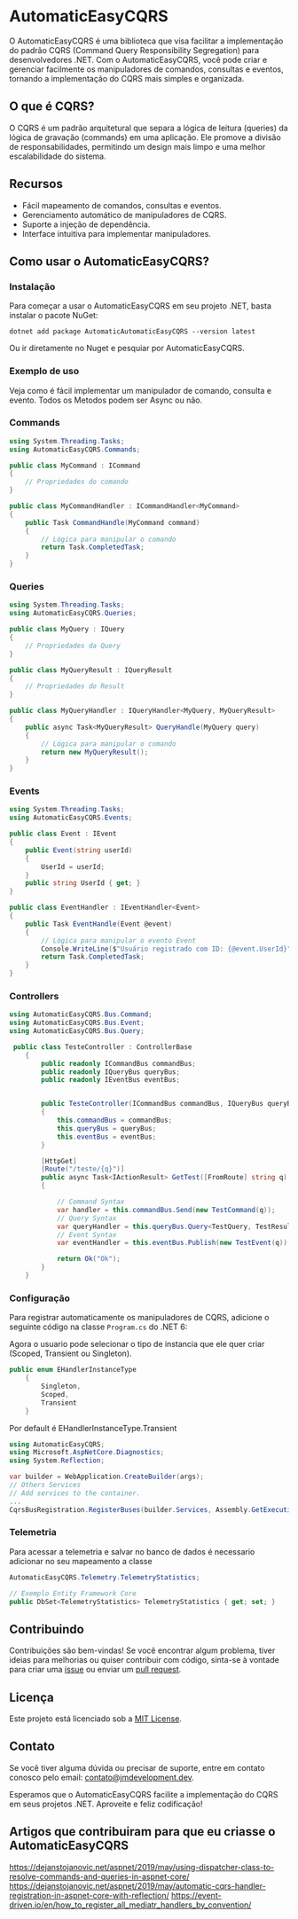 # AutomaticEasyCQRS

O AutomaticEasyCQRS é uma biblioteca que visa facilitar a implementação do padrão CQRS (Command Query Responsibility Segregation) para desenvolvedores .NET. Com o AutomaticEasyCQRS, você pode criar e gerenciar facilmente os manipuladores de comandos, consultas e eventos, tornando a implementação do CQRS mais simples e organizada.

## O que é CQRS?

O CQRS é um padrão arquitetural que separa a lógica de leitura (queries) da lógica de gravação (commands) em uma aplicação. Ele promove a divisão de responsabilidades, permitindo um design mais limpo e uma melhor escalabilidade do sistema.

## Recursos

- Fácil mapeamento de comandos, consultas e eventos.
- Gerenciamento automático de manipuladores de CQRS.
- Suporte a injeção de dependência.
- Interface intuitiva para implementar manipuladores.

## Como usar o AutomaticEasyCQRS?

### Instalação

Para começar a usar o AutomaticEasyCQRS em seu projeto .NET, basta instalar o pacote NuGet:

```
dotnet add package AutomaticAutomaticEasyCQRS --version latest 
```
Ou ir diretamente no Nuget e pesquiar por AutomaticEasyCQRS.

### Exemplo de uso

Veja como é fácil implementar um manipulador de comando, consulta e evento.
Todos os Metodos podem ser Async ou não.

### Commands
```csharp
using System.Threading.Tasks;
using AutomaticEasyCQRS.Commands;

public class MyCommand : ICommand
{
    // Propriedades do comando
}

public class MyCommandHandler : ICommandHandler<MyCommand>
{
    public Task CommandHandle(MyCommand command)
    {
        // Lógica para manipular o comando
        return Task.CompletedTask;
    }
}
```
### Queries
```csharp
using System.Threading.Tasks;
using AutomaticEasyCQRS.Queries;

public class MyQuery : IQuery
{
    // Propriedades da Query
}

public class MyQueryResult : IQueryResult
{
    // Propriedades do Result
}

public class MyQueryHandler : IQueryHandler<MyQuery, MyQueryResult>
{
    public async Task<MyQueryResult> QueryHandle(MyQuery query)
    {
        // Lógica para manipular o comando
        return new MyQueryResult();
    }
}
```
### Events
```csharp
using System.Threading.Tasks;
using AutomaticEasyCQRS.Events;

public class Event : IEvent
{
    public Event(string userId)
    {
        UserId = userId;
    }
    public string UserId { get; }
}

public class EventHandler : IEventHandler<Event>
{
    public Task EventHandle(Event @event)
    {
        // Lógica para manipular o evento Event
        Console.WriteLine($"Usuário registrado com ID: {@event.UserId}");
        return Task.CompletedTask;
    }
}
```
### Controllers
``` csharp
using AutomaticEasyCQRS.Bus.Command;
using AutomaticEasyCQRS.Bus.Event;
using AutomaticEasyCQRS.Bus.Query;

 public class TesteController : ControllerBase
    {
        public readonly ICommandBus commandBus;
        public readonly IQueryBus queryBus;
        public readonly IEventBus eventBus;


        public TesteController(ICommandBus commandBus, IQueryBus queryBus, IEventBus eventBus)
        {
            this.commandBus = commandBus;
            this.queryBus = queryBus;
            this.eventBus = eventBus;
        }

        [HttpGet]
        [Route("/teste/{q}")]
        public async Task<IActionResult> GetTest([FromRoute] string q)
        {

            // Command Syntax
            var handler = this.commandBus.Send(new TestCommand(q));
            // Query Syntax
            var queryHandler = this.queryBus.Query<TestQuery, TestResult>(new TestQuery(q));
            // Event Syntax
            var eventHandler = this.eventBus.Publish(new TestEvent(q));

            return Ok("Ok");
        }
    }
```


### Configuração

Para registrar automaticamente os manipuladores de CQRS, adicione o seguinte código na classe `Program.cs` do .NET 6:

Agora o usuario pode selecionar o tipo de instancia que ele quer criar (Scoped, Transient ou Singleton).
```csharp
public enum EHandlerInstanceType
    {
        Singleton,
        Scoped,
        Transient
    }
````

Por default é EHandlerInstanceType.Transient

```csharp
using AutomaticEasyCQRS;
using Microsoft.AspNetCore.Diagnostics;
using System.Reflection;

var builder = WebApplication.CreateBuilder(args);
// Others Services
// Add services to the container.
...
CqrsBusRegistration.RegisterBuses(builder.Services, Assembly.GetExecutingAssembly(), EHandlerInstanceType.Scoped);
```

### Telemetria 

Para acessar a telemetria e salvar no banco de dados é necessario adicionar no seu mapeamento a classe

```csharp
AutomaticEasyCQRS.Telemetry.TelemetryStatistics;

// Exemplo Entity Framework Core
public DbSet<TelemetryStatistics> TelemetryStatistics { get; set; }
```

## Contribuindo

Contribuições são bem-vindas! Se você encontrar algum problema, tiver ideias para melhorias ou quiser contribuir com código, sinta-se à vontade para criar uma [issue](link-para-issues) ou enviar um [pull request](link-para-pull-requests).

## Licença

Este projeto está licenciado sob a [MIT License](link-da-licenca).

## Contato

Se você tiver alguma dúvida ou precisar de suporte, entre em contato conosco pelo email: [contato@jmdevelopment.dev](mailto:contato@jmdevelopment.dev).

Esperamos que o AutomaticEasyCQRS facilite a implementação do CQRS em seus projetos .NET. Aproveite e feliz codificação!


## Artigos que contribuiram para que eu criasse o AutomaticEasyCQRS
https://dejanstojanovic.net/aspnet/2019/may/using-dispatcher-class-to-resolve-commands-and-queries-in-aspnet-core/
https://dejanstojanovic.net/aspnet/2019/may/automatic-cqrs-handler-registration-in-aspnet-core-with-reflection/
https://event-driven.io/en/how_to_register_all_mediatr_handlers_by_convention/
